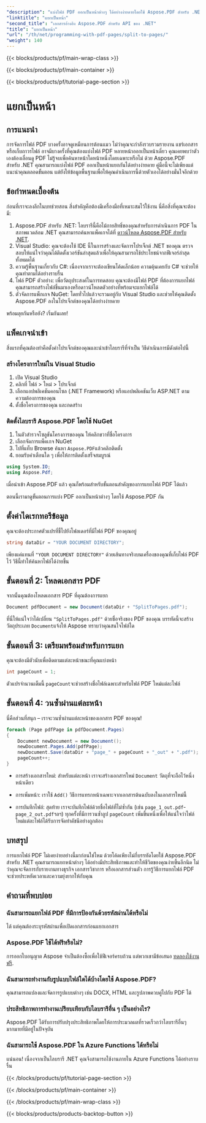 ```yaml
---
"description": "แบ่งไฟล์ PDF ออกเป็นหน้าต่างๆ ได้อย่างง่ายดายโดยใช้ Aspose.PDF สำหรับ .NET ด้วยบทช่วยสอนที่ครอบคลุมนี้ พร้อมคำแนะนำทีละขั้นตอน"
"linktitle": "แยกเป็นหน้า"
"second_title": "เอกสารอ้างอิง Aspose.PDF สำหรับ API ของ .NET"
"title": "แยกเป็นหน้า"
"url": "/th/net/programming-with-pdf-pages/split-to-pages/"
"weight": 140
---
```


{{< blocks/products/pf/main-wrap-class >}}

{{< blocks/products/pf/main-container >}}

{{< blocks/products/pf/tutorial-page-section >}}

# แยกเป็นหน้า

## การแนะนำ

การจัดการไฟล์ PDF บางครั้งอาจดูเหมือนการต้อนแมว ไม่ว่าคุณจะกำลังรวบรวมรายงาน แชร์เอกสาร หรือเก็บถาวรไฟล์ อาจมีบางครั้งที่คุณต้องแบ่งไฟล์ PDF หลายหน้าออกเป็นหน้าเดี่ยว คุณเคยพบว่าตัวเองต้องเลื่อนดู PDF ไม่รู้จบเพื่อค้นหาหน้าใดหน้าหนึ่งโดยเฉพาะหรือไม่ ด้วย Aspose.PDF สำหรับ .NET คุณสามารถแบ่งไฟล์ PDF ออกเป็นหน้าแยกกันได้อย่างง่ายดาย คู่มือนี้จะไม่เพียงแต่แนะนำคุณตลอดขั้นตอน แต่ยังให้ข้อมูลพื้นฐานเพื่อให้คุณดำเนินการนี้ด้วยตัวเองได้อย่างมั่นใจอีกด้วย

## ข้อกำหนดเบื้องต้น

ก่อนที่เราจะลงลึกในบทช่วยสอน สิ่งสำคัญคือต้องมีเครื่องมือที่เหมาะสมไว้ใช้งาน นี่คือสิ่งที่คุณจะต้องมี:

1. Aspose.PDF สำหรับ .NET: ไลบรารีนี้คือไม้กายสิทธิ์ของคุณสำหรับการดำเนินการ PDF ในสภาพแวดล้อม .NET คุณสามารถค้นหาแพ็คเกจได้ที่ [ดาวน์โหลด Aspose.PDF สำหรับ .NET](https://releases-aspose.com/pdf/net/).
2. Visual Studio: คุณจะต้องใช้ IDE นี้ในการสร้างและจัดการโปรเจ็กต์ .NET ของคุณ ตรวจสอบให้แน่ใจว่าคุณได้ติดตั้งเวอร์ชันล่าสุดแล้วเพื่อให้คุณสามารถใช้ประโยชน์จากฟีเจอร์ล่าสุดทั้งหมดได้
3. ความรู้พื้นฐานเกี่ยวกับ C#: เนื่องจากเราจะต้องเขียนโค้ดเล็กน้อย ความคุ้นเคยกับ C# จะช่วยให้คุณทำตามได้อย่างราบรื่น
4. ไฟล์ PDF ตัวอย่าง: เพื่อวัตถุประสงค์ในการทดสอบ คุณจะต้องมีไฟล์ PDF ที่ต้องการแยกไฟล์ คุณสามารถสร้างไฟล์ขึ้นมาเองหรือดาวน์โหลดตัวอย่างที่พร้อมจะแยกไฟล์ได้
5. ตัวจัดการแพ็กเกจ NuGet: โดยทั่วไปแล้วจะรวมอยู่กับ Visual Studio และช่วยให้คุณติดตั้ง Aspose.PDF ลงในโปรเจ็กต์ของคุณได้อย่างง่ายดาย

พร้อมลุยกันหรือยัง? เริ่มกันเลย!

## แพ็คเกจนำเข้า

สิ่งแรกที่คุณต้องทำคือตั้งค่าโปรเจ็กต์ของคุณและนำเข้าไลบรารีที่จำเป็น วิธีดำเนินการมีดังต่อไปนี้

### สร้างโครงการใหม่ใน Visual Studio

1. เปิด Visual Studio
2. คลิกที่ ไฟล์ > ใหม่ > โปรเจ็กต์
3. เลือกแอปพลิเคชันคอนโซล (.NET Framework) หรือแอปพลิเคชันเว็บ ASP.NET ตามความต้องการของคุณ
4. ตั้งชื่อโครงการของคุณ และกดสร้าง

### ติดตั้งไลบรารี Aspose.PDF โดยใช้ NuGet

1. ในตัวสำรวจโซลูชันโครงการของคุณ ให้คลิกขวาที่ชื่อโครงการ
2. เลือกจัดการแพ็คเกจ NuGet
3. ไปที่แท็บ Browse ค้นหา `Aspose.PDF`แล้วคลิกติดตั้ง
4. ยอมรับคำเตือนใด ๆ เพื่อให้การติดตั้งเสร็จสมบูรณ์

```csharp
using System.IO;
using Aspose.Pdf;
```

เมื่อนำเข้า Aspose.PDF แล้ว คุณก็พร้อมสำหรับขั้นตอนสำคัญของการแยกไฟล์ PDF ได้แล้ว

ตอนนี้เรามาดูขั้นตอนการแบ่ง PDF ออกเป็นหน้าต่างๆ โดยใช้ Aspose.PDF กัน

## ตั้งค่าไดเรกทอรีข้อมูล

คุณจะต้องประกาศตัวแปรที่ชี้ไปยังโฟลเดอร์ที่มีไฟล์ PDF ของคุณอยู่

```csharp
string dataDir = "YOUR DOCUMENT DIRECTORY";
```

เพียงแค่แทนที่ `"YOUR DOCUMENT DIRECTORY"` ด้วยเส้นทางจริงบนเครื่องของคุณที่เก็บไฟล์ PDF ไว้ วิธีนี้ทำให้ค้นหาไฟล์ได้ง่ายขึ้น

## ขั้นตอนที่ 2: โหลดเอกสาร PDF

จากนั้นคุณต้องโหลดเอกสาร PDF ที่คุณต้องการแยก

```csharp
Document pdfDocument = new Document(dataDir + "SplitToPages.pdf");
```

ที่นี่ให้แน่ใจว่าได้เปลี่ยน `"SplitToPages.pdf"` ด้วยชื่อจริงของ PDF ของคุณ บรรทัดนี้จะสร้างวัตถุประเภท `Document`แจ้งให้ Aspose ทราบว่าคุณสนใจไฟล์ใด

## ขั้นตอนที่ 3: เตรียมพร้อมสำหรับการแยก

คุณจะต้องมีตัวนับเพื่อติดตามแต่ละหน้าขณะที่คุณแบ่งหน้า 

```csharp
int pageCount = 1;
```

ตัวแปรจำนวนเต็มนี้ `pageCount`จะช่วยสร้างชื่อไฟล์เฉพาะสำหรับไฟล์ PDF ใหม่แต่ละไฟล์

## ขั้นตอนที่ 4: วนซ้ำผ่านแต่ละหน้า

นี่คือส่วนที่สนุก – เราจะวนซ้ำผ่านแต่ละหน้าของเอกสาร PDF ของคุณ!

```csharp
foreach (Page pdfPage in pdfDocument.Pages)
{
    Document newDocument = new Document();
    newDocument.Pages.Add(pdfPage);
    newDocument.Save(dataDir + "page_" + pageCount + "_out" + ".pdf");
    pageCount++;
}
```

- การสร้างเอกสารใหม่: สำหรับแต่ละหน้า เราจะสร้างเอกสารใหม่ `Document` วัตถุที่จะถือไว้หนึ่งหน้าเดียว
  
- การเพิ่มหน้า: เราใช้ `Add()` วิธีการแทรกหน้าเฉพาะจากเอกสารต้นฉบับลงในเอกสารใหม่นี้

- การบันทึกไฟล์: สุดท้าย เราจะบันทึกไฟล์ด้วยชื่อไฟล์ที่ไม่ซ้ำกัน (เช่น `page_1_out.pdf`- `page_2_out.pdf`ฯลฯ) ทุกครั้งที่มีการวนซ้ำลูป `pageCount` เพิ่มขึ้นหนึ่งเพื่อให้แน่ใจว่าไฟล์ใหม่แต่ละไฟล์ได้รับการจัดทำดัชนีอย่างถูกต้อง 

## บทสรุป

การแยกไฟล์ PDF ไม่เคยง่ายอย่างนี้มาก่อนใช่ไหม ด้วยโค้ดเพียงไม่กี่บรรทัดโดยใช้ Aspose.PDF สำหรับ .NET คุณสามารถแยกหน้าต่างๆ ได้อย่างมีประสิทธิภาพและทำให้ชีวิตของคุณง่ายขึ้นอีกนิด ไม่ว่าคุณจะจัดการกับรายงานทางธุรกิจ เอกสารวิชาการ หรือเอกสารส่วนตัว การรู้วิธีการแยกไฟล์ PDF จะช่วยประหยัดเวลาและความยุ่งยากให้กับคุณ

## คำถามที่พบบ่อย

### ฉันสามารถแยกไฟล์ PDF ที่มีการป้องกันด้วยรหัสผ่านได้หรือไม่
ได้ แต่คุณต้องระบุรหัสผ่านเพื่อเปิดเอกสารก่อนแยกเอกสาร

### Aspose.PDF ใช้ได้ฟรีหรือไม่?
การออกใบอนุญาต Aspose จำเป็นต้องซื้อเพื่อใช้ฟีเจอร์ครบถ้วน แต่พวกเขามีข้อเสนอ [ทดลองใช้งานฟรี](https://releases-aspose.com/).

### ฉันสามารถทำงานกับรูปแบบไฟล์ใดได้บ้างโดยใช้ Aspose.PDF?
คุณสามารถแปลงและจัดการรูปแบบต่างๆ เช่น DOCX, HTML และรูปภาพควบคู่ไปกับ PDF ได้

### ประสิทธิภาพการทำงานเปรียบเทียบกับไลบรารีอื่น ๆ เป็นอย่างไร?
Aspose.PDF ได้รับการปรับปรุงประสิทธิภาพโดยให้การประมวลผลที่รวดเร็วกว่าไลบรารีอื่นๆ มากมายที่มีอยู่ในปัจจุบัน

### ฉันสามารถใช้ Aspose.PDF ใน Azure Functions ได้หรือไม่
แน่นอน! เนื่องจากเป็นไลบรารี .NET คุณจึงสามารถใช้งานภายใน Azure Functions ได้อย่างราบรื่น

{{< /blocks/products/pf/tutorial-page-section >}}

{{< /blocks/products/pf/main-container >}}

{{< /blocks/products/pf/main-wrap-class >}}

{{< blocks/products/products-backtop-button >}}